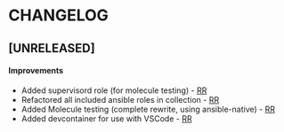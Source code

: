# CHANGELOG

  <!-- Maintainers -->
  [RR]: mailto:rune.ronneseth@kred.no
  <!-- Maintainers -->

## [UNRELEASED]

#### Improvements

  * Added supervisord role (for molecule testing) - [RR]
  * Refactored all included ansible roles in collection - [RR]
  * Added Molecule testing (complete rewrite, using ansible-native) - [RR]
  * Added devcontainer for use with VSCode - [RR]
